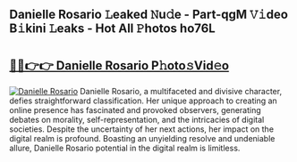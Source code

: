 ## Danielle Rosario 𝙻eaked 𝙽u𝚍e - Part-qgM 𝚅𝚒deo B𝚒kini 𝙻eaks - Hot All 𝙿hotos ho76L

# <h2><a href="http://ld1x07v.urlbe.top/?page=Danielle+Rosario">🔗🔗👉👉 Danielle Rosario P𝚑oto𝚜Vid𝚎o</a></h2>

[![Danielle Rosario](https://i.imgur.com/eBuTRDB.gif)](http://ld1x07v.urlbe.top/?page=Danielle+Rosario)
Danielle Rosario, a multifaceted and divisive character, defies straightforward classification. Her unique approach to creating an online presence has fascinated and provoked observers, generating debates on morality, self-representation, and the intricacies of digital societies. Despite the uncertainty of her next actions, her impact on the digital realm is profound. Boasting an unyielding resolve and undeniable allure, Danielle Rosario potential in the digital realm is limitless.
